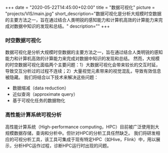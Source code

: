 +++
date = "2020-05-22T14:45:00+02:00"
title = "数据可视化"
picture = "projects/VIS/main.jpg"
short_description="数据可视化是分析大规模时空数据的主要方法之一，旨在通过结合人类明锐的感知能力和计算机高效的计算能力来完成对数据中知识的发现和总结。"
description=""
+++
### 时空数据可视化
数据可视化是分析大规模时空数据的主要方法之一，旨在通过结合人类明锐的感知能力和计算机高效的计算能力来完成对数据中知识的发现和总结。
然而，大规模的时空数据可视化面临两个主要问题：1）大数据可视化会带来较长的交互时延，导致交互分析过的过程不连续；2）大量视觉元素带来的视觉混乱，导致有效信息被隐藏。
我们将结合以下技术来解决这些问题：
- 数据缩减（data reduction）
- 近似查询（approximate query）
- 基于可视化任务的数据物化

### 高性能计算系统可视分析
高性能计算系统（High-performance computing，HPC）目前被广泛使用到大规模数据存储，查询和分析中。但针对HPC的分析工具任然缺乏。
我们将研发相应的可视分析工具，该工具可集成于现有特定HPC（如Hive，Flink）中，用以展示，分析HPC运作过程，诊断HPC运行时出现的问题。
